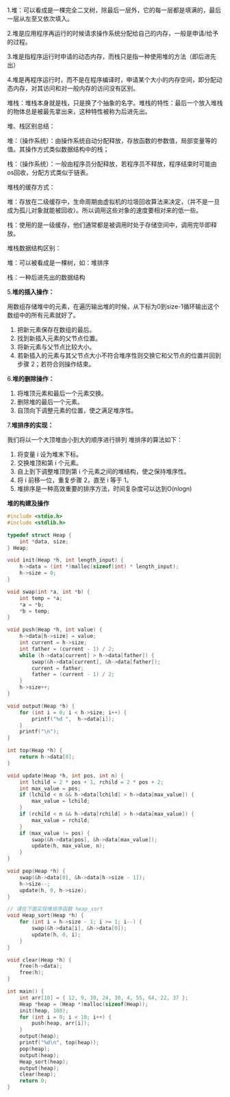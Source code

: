 1.堆：可以看成是一棵完全二叉树，除最后一层外，它的每一层都是填满的，最后一层从左至又依次填入。

2.堆是应用程序再运行的时候请求操作系统分配给自己的内存，一般是申请/给予的过程。

3.堆是指程序运行时申请的动态内存，而栈只是指一种使用堆的方法（即后进先出）

4.堆是再程序运行时，而不是在程序编译时，申请某个大小的内存空间，即分配动态内存，对其访问和对一般内存的访问没有区别。

堆栈：堆栈本身就是栈，只是换了个抽象的名字。堆栈的特性：最后一个放入堆栈 的物体总是被最先拿出来，这种特性被称为后进先出。

堆、栈区别总结：

堆：（操作系统）：由操作系统自动分配释放，存放函数的参数值，局部变量等的值。其操作方式类似数据结构中的栈；

栈：（操作系统）：一般由程序员分配释放，若程序员不释放，程序结束时可能由os回收，分配方式类似于链表。

堆栈的缓存方式：

堆：存放在二级缓存中，生命周期由虚拟机的垃圾回收算法来决定，（并不是一旦成为孤儿对象就能被回收）。所以调用这些对象的速度要相对来的低一些。

栈：使用的是一级缓存，他们通常都是被调用时处于存储空间中，调用完毕即释放。

堆栈数据结构区别：

堆：可以被看成是一棵树，如：堆排序

栈：一种后进先出的数据结构

5.**堆的插入操作：**

用数组存储堆中的元素，在遍历输出堆的时候，从下标为0到size-1循环输出这个数组中的所有元素就好了。

1. 把新元素保存在数组的最后。
2. 找到新插入元素的父节点位置。
3. 将新元素与父节点比较大小。
4. 若新插入的元素与其父节点大小不符合堆序性则交换它和父节点的位置并回到步骤 2；若符合则操作结束。

6.**堆的删除操作：**

1. 将堆顶元素和最后一个元素交换。
2. 删除堆的最后一个元素。
3. 自顶向下调整元素的位置，使之满足堆序性。

7.**堆排序的实现：**

我们将以一个大顶堆由小到大的顺序进行排列 堆排序的算法如下：

1. 将变量 i 设为堆末下标。
2. 交换堆顶和第 i 个元素。
3. 自上到下调整堆顶到第 i 个元素之间的堆结构，使之保持堆序性。
4. 将 i 前移一位，重复步骤 2，直至 i 等于 1。
5. 堆排序是一种高效重要的排序方法，时间复杂度可以达到O(nlogn)



**堆的构建及操作**

```c
#include <stdio.h>
#include <stdlib.h>

typedef struct Heap {
    int *data, size;
} Heap;

void init(Heap *h, int length_input) {
    h->data = (int *)malloc(sizeof(int) * length_input);
    h->size = 0;
}

void swap(int *a, int *b) {
    int temp = *a;
    *a = *b;
    *b = temp;
}

void push(Heap *h, int value) {
    h->data[h->size] = value;
    int current = h->size;
    int father = (current - 1) / 2;
    while (h->data[current] > h->data[father]) {
        swap(&h->data[current], &h->data[father]);
        current = father;
        father = (current - 1) / 2;
    }
    h->size++;
}

void output(Heap *h) {
    for (int i = 0; i < h->size; i++) {
        printf("%d ",  h->data[i]);
    }
    printf("\n");
}

int top(Heap *h) {
    return h->data[0];
}

void update(Heap *h, int pos, int n) {
    int lchild = 2 * pos + 1, rchild = 2 * pos + 2;
    int max_value = pos;
    if (lchild < n && h->data[lchild] > h->data[max_value]) {
        max_value = lchild;
    }
    if (rchild < n && h->data[rchild] > h->data[max_value]) {
        max_value = rchild;
    }
    if (max_value != pos) {
        swap(&h->data[pos], &h->data[max_value]);
        update(h, max_value, n);
    }
}

void pop(Heap *h) {
    swap(&h->data[0], &h->data[h->size - 1]);
    h->size--;
    update(h, 0, h->size);
}

// 请在下面实现堆排序函数 heap_sort
void Heap_sort(Heap *h) {
    for (int i = h->size - 1; i >= 1; i--) {
        swap(&h->data[i], &h->data[0]);
        update(h, 0, i);
    }
}

void clear(Heap *h) {
    free(h->data);
    free(h);
}

int main() {
    int arr[10] = { 12, 9, 30, 24, 30, 4, 55, 64, 22, 37 };
    Heap *heap = (Heap *)malloc(sizeof(Heap));
    init(heap, 100);
    for (int i = 0; i < 10; i++) {
        push(heap, arr[i]);
    }
    output(heap);
    printf("%d\n", top(heap));
    pop(heap);
    output(heap);
    Heap_sort(heap);
    output(heap);
    clear(heap);
    return 0;
}
```


